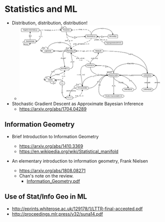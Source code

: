 # Statistics and ML

* Distribution, distribution, distribution!
  * ![distributions](./files/distributions.png)
* Stochastic Gradient Descent as Approximate Bayesian Inference
  * https://arxiv.org/abs/1704.04289

## Information Geometry

* Brief Introduction to Information Geometry
  * https://arxiv.org/abs/1410.3369
  * https://en.wikipedia.org/wiki/Statistical_manifold
  
* An elementary introduction to information geometry, Frank Nielsen
  * https://arxiv.org/abs/1808.08271
  * Chan's note on the review.
    * [Information_Geometry.pdf](files/Information_Geometry.pdf) 
    
## Use of Stat/Info Geo in ML

* http://eprints.whiterose.ac.uk/129178/1/LTTR-final-accepted.pdf
* http://proceedings.mlr.press/v32/suna14.pdf
  
